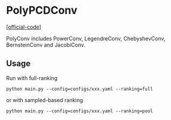 

# PolyPCDConv

[[official-code](https://github.com/GraphPKU/JacobiConv)]

PolyConv includes PowerConv, LegendreConv, ChebyshevConv, BernsteinConv and JacobiConv.

## Usage

Run with full-ranking

    python main.py --config=configs/xxx.yaml --ranking=full

or with sampled-based ranking

    python main.py --config=configs/xxx.yaml --ranking=pool